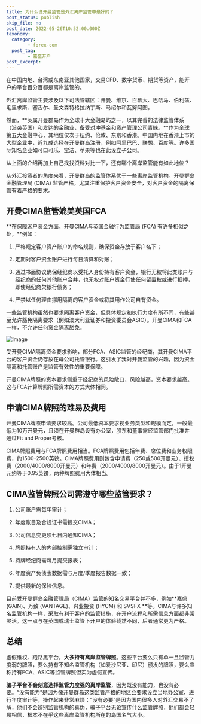 ```yaml
---
title: 为什么说开曼监管是外汇离岸监管中最好的？
post_status: publish
skip_file: no
post_date: 2022-05-26T10:52:00.000Z
taxonomy:
  category:
        - forex-com
  post_tag:
        - 嘉盛开户
post_excerpt: 
---
```

在中国内地、台湾或东南亚其他国家，交易CFD、数字货币、期货等资产，能开户的平台百分百都是离岸监管的。

外汇离岸监管主要涉及以下司法管辖区：开曼、维京、百慕大、巴哈马、伯利兹、毛里求斯、塞舌尔、圣文森特格拉纳丁斯、马绍尔和瓦努阿图。

然而，**英属开曼群岛作为全球十大金融岛屿之一，以其完善的法律监管体系（沿袭英国）和发达的金融业，备受对冲基金和资产管理公司青睐。**作为全球第五大金融中心，其地位仅次于纽约、伦敦、东京和香港。中国内地在香港上市的大型企业中，近九成选择在开曼群岛注册，例如阿里巴巴、联想、百度等。许多国际知名企业如可口可乐、宝洁、苹果等也在此设立子公司。

从上面的介绍再加上自己找找资料对比一下，还有哪个离岸监管能有如此地位？

从外汇投资者的角度来看，开曼群岛的监管体系优于一些离岸监管机构。开曼群岛金融管理局 (CIMA) 监管严格，尤其注重保护客户资金安全，对客户资金的隔离保管有着严格的要求。

## 开曼CIMA监管媲美英国FCA

**在保障客户资金方面，开曼CIMA与英国金融行为监管局 (FCA) 有许多相似之处，**例如：

1. 严格规定客户资产账户的命名规则，确保资金存放于客户名下；

1. 定期对客户资金账户进行每日清算和对账；

1. 通过书面协议确保经纪商以受托人身份持有客户资金，银行无权将此类账户与经纪商的任何其他账户合并，也无权对账户资金行使任何留置权或进行扣押，即使经纪商欠银行债务；

1. 严禁以任何理由挪用隔离的客户资金或将其用作公司自有资金。

一些监管机构虽然也要求隔离客户资金，但具体规定和执行力度有所不同，有些甚至允许豁免隔离要求（例如澳大利亚证券和投资委员会ASIC）。开曼CIMA和FCA一样，不允许任何资金隔离豁免。

![Image](https://prod-files-secure.s3.us-west-2.amazonaws.com/39ed1227-6d7d-4570-be36-9ccd4a2c4241/bd849744-3fcb-4a37-8312-357962c8f065/image.png?X-Amz-Algorithm=AWS4-HMAC-SHA256&X-Amz-Content-Sha256=UNSIGNED-PAYLOAD&X-Amz-Credential=ASIAZI2LB466YJF355TS%2F20250909%2Fus-west-2%2Fs3%2Faws4_request&X-Amz-Date=20250909T041355Z&X-Amz-Expires=3600&X-Amz-Security-Token=IQoJb3JpZ2luX2VjEGQaCXVzLXdlc3QtMiJHMEUCIQCKDKlu5hW49dshzSpHM4RgvXyPyAs8T9wxOdKGiRg5oAIgSp%2Bh2Cjr%2FVvRap9ds7FFJGJLgrdSNnnj%2F1xeOP5Jb38qiAQIzf%2F%2F%2F%2F%2F%2F%2F%2F%2F%2FARAAGgw2Mzc0MjMxODM4MDUiDFAyVMvEZSWo6UawBCrcAy22NdAEQREmxDG7iK5h7p%2BTCOSzMi88GUL8YYZYlqNZf1EiwZt4wK%2BTdYXR22uxDnpW1MH5cKZIk7gci6JY5dNJYWkiuzOwEj8C%2FtedvnEnvlSnm%2FW4HIgYEhWPrXUcM3r1gitY4s5qp6qBn1TDk7fzPHEaplgY74wx%2BY5nQhNtzX1x97nj93CQwL6X5WdivzZ6t4RWjFGJUXXaw8QfJkG43WUlS5UsYMxc81ZUef%2Fmm6zpgIhTjRIZalK%2FPT50erlWLe%2BPx2PrIUvclzxHujPNXzabJln2dLFfUo9O2yLaMS3pDCjP36vDLwvwZobaZ%2Bia9wTked8rMKMEaeD6QQJtBx0h1SP5euB5c6nJn0YzQz92BPjP5hBahQFANqZV0P47wUc35BFxKQyFgH%2BkqApbhjAO21%2B%2F90SHTdGb%2FDaJpPa7knyJxFnoP1LVs17jjYXOkHwXBFlXCXIr6XjFdhtW22KXuX5E3rU5ETpAAfrtwsEhd9npbOj6o5Dcfsmq9A67nvRHnNcYSyXhTYVZ0%2Bm5qX8iNpS66gDJohRiNDuzcWHToIP6j%2BDzzL1LAQNDH%2BCPTT%2BGgpkfYaTpXQDOG%2BHGmS%2BeInE85qG89tXZa67S%2BdxfA5VXoKC1DQnYMKzG%2FsUGOqUB9%2Fn%2FgUHlUpwFaBueJplTATRyhW0v4A2IMnHTBsBJfGFBp4uSIVoPWPY8JoLJrnV2DpLa%2FENPot0rDMnfm6wvsRPJwpsdu1BMdxgzukywgAg1BD%2F6JorWvnu%2FKZcPzRxl966iXfpSMak4dsPKQLgZirbSE6T2N%2BP7AZSNQMKZs0yYBG7iGaM8P8xjJAyj0kcoRAUMRYvyObDO1OXL4uTkyo9RFQOK&X-Amz-Signature=4fdc9a68d88b54d4fae275e4e98fcdbd0cad12b6e651757a80b9704040973dcf&X-Amz-SignedHeaders=host&x-amz-checksum-mode=ENABLED&x-id=GetObject)

受开曼CIMA隔离资金要求影响，部分FCA、ASIC监管的经纪商，其开曼CIMA平台的客户资金仍存放在母公司托管银行。这引发了我对开曼监管的兴趣，因为资金隔离和托管账户是监管有效性的重要保障。

开曼CIMA牌照的资本要求侧重于经纪商的风险敞口，风险越高，资本要求越高。这与FCA计算牌照所需资本的方式大体相同。

## **申请CIMA牌照的难易及费用**

开曼CIMA牌照申请要求较高。公司最低资本要求视业务类型和规模而定，一般最低为10万开曼元，且须在开曼群岛设有办公室，股东和董事需经监管部门批准并通过Fit and Proper考核。

CIMA牌照费用与FCA牌照费用相当。FCA牌照费用包括年费、席位费和业务权限费，约1500-2500英镑。CIMA牌照费用则包含申请费（250或500开曼元）、授权费（2000/4000/8000开曼元）和年费（2000/4000/8000开曼元）。由于1开曼元约等于0.95英镑，两种牌照费用大体相当。

## CIMA监管牌照公司需遵守哪些监管要求？

1. 公司账户需每年审计；

1. 年度账目及合规证书需提交CIMA；

1. 公司信息变更须七日内通知CIMA；

1. 牌照持有人的内部控制需独立审计；

1. 持牌经纪商需每月提交报表；

1. 年度资产负债表数据需与月度/季度报告数据一致；

1. 提供最新的保险信息。

目前受开曼群岛金融管理局（CIMA）监管的知名交易平台并不多，例如**嘉盛 (GAIN)、万致 (VANTAGE)、兴业投资 (HYCM) 和 SVSFX **等。CIMA与许多知名监管机构一样，采取有利于客户的监管措施，在开户流程和所需信息方面都非常灵活。这一点与在英国或瑞士监管下开户的体验截然不同，后者通常更为严格。

## 总结

虚假维权、跑路黑平台，**大多持有离岸监管牌照**。这些平台要么只有单一且监管力度弱的牌照，要么持有不知名监管机构（如爱沙尼亚、印尼）颁发的牌照，要么宣称持有FCA、ASIC等监管牌照但实为虚假宣传。

**骗子平台不会刻意选择监管力度强的离岸监管**，因为既没有能力，也没有必要。“没有能力”是因为像开曼群岛这类监管严格的地区会要求设立当地办公室、进行年度审计等，操作起来非常麻烦；“没有必要”是因为国内很多人对外汇交易不了解，他们不会辨别监管机构的真伪，骗子平台无论宣传什么监管牌照，他们都会轻易相信，根本不在乎这些离岸监管机构所在的岛国名气大小。